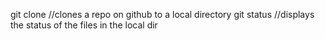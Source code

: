 git clone               //clones a repo on github to a local directory
git status              //displays the status of the files in the local dir
